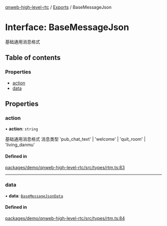 [qnweb-high-level-rtc](../README.md) / [Exports](../modules.md) / BaseMessageJson

# Interface: BaseMessageJson

基础通用消息格式

## Table of contents

### Properties

- [action](BaseMessageJson.md#action)
- [data](BaseMessageJson.md#data)

## Properties

### action

• **action**: `string`

基础通用消息格式
消息类型
'pub_chat_text' | 'welcome' | 'quit_room' | 'living_danmu'

#### Defined in

[packages/demo/qnweb-high-level-rtc/src/types/rtm.ts:83](https://github.com/Spencer17x/solutions/blob/84e2f808/Frontend/front-end-solutions/packages/demo/qnweb-high-level-rtc/src/types/rtm.ts#L83)

___

### data

• **data**: [`BaseMessageJsonData`](BaseMessageJsonData.md)

#### Defined in

[packages/demo/qnweb-high-level-rtc/src/types/rtm.ts:84](https://github.com/Spencer17x/solutions/blob/84e2f808/Frontend/front-end-solutions/packages/demo/qnweb-high-level-rtc/src/types/rtm.ts#L84)
